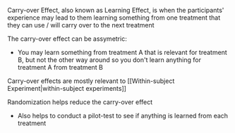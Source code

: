Carry-over Effect, also known as Learning Effect, is when the participants' experience may lead to them learning something from one treatment that they can use / will carry over to the next treatment

The carry-over effect can be assymetric:
- You may learn something from treatment A that is relevant for treatment B, but not the other way around so you don't learn anything for treatment A from treatment B

Carry-over effects are mostly relevant to [[Within-subject Experiment|within-subject experiments]]

Randomization helps reduce the carry-over effect
- Also helps to conduct a pilot-test to see if anything is learned from each treatment